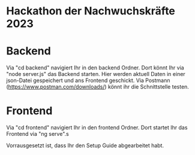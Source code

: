 # Hackathon der Nachwuchskräfte 2023

# Backend
Via "cd backend" navigiert Ihr in den backend Ordner. 
Dort könnt Ihr via "node server.js" das Backend starten.
Hier werden aktuell Daten in einer json-Datei gespeichert und ans Frontend geschickt.
Via Postmann (https://www.postman.com/downloads/) könnt ihr die Schnittstelle testen.

# Frontend
Via "cd frontend" navigiert Ihr in den frontend Ordner.
Dort startet Ihr das Frontend via "ng serve".s

Vorrausgesetzt ist, dass Ihr den Setup Guide abgearbeitet habt.